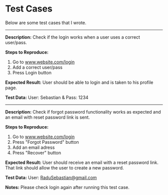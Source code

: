 # Test Cases
Below are some test cases that I wrote.


----------------------------

**Description:**
Check if the login works when a user uses a correct user/pass.

**Steps to Reproduce:**
1. Go to www.website.com/login
2. Add a correct user/pass
3. Press Login button

**Expected Result:**
User should be able to login and is taken to his profile page.

**Test Data:**
User: Sebastian & Pass: 1234


-----------------------------


**Description:**
Check if forgot password functionality works as expected and an email with reset password link is sent.

**Steps to Reproduce:**
1. Go to www.website.com/login
2. Press "Forgot Password" button
3. Add an email adress
4. Press "Recover" button

**Expected Result:**
User should receive an email with a reset password link. That link should allow the user to create a new password.

**Test Data:**
User: RaduSebastian@gmail.com

**Notes:**
Please check login again after running this test case.
